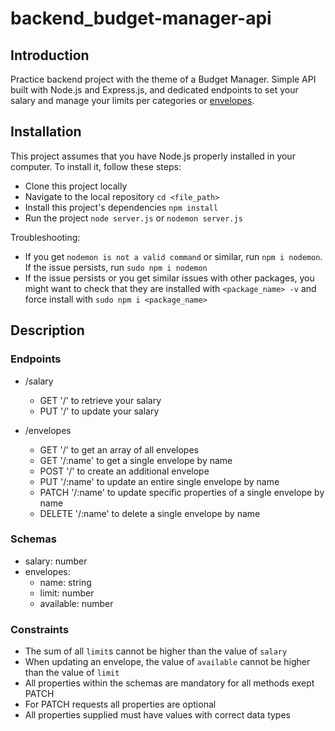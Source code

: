 # backend_budget-manager-api

## Introduction

Practice backend project with the theme of a Budget Manager.
Simple API built with Node.js and Express.js, and dedicated endpoints to set your salary and manage your limits per categories or [envelopes](https://www.thebalance.com/what-is-envelope-budgeting-1293682).

## Installation

This project assumes that you have Node.js properly installed in your computer.
To install it, follow these steps:
 * Clone this project locally
 * Navigate to the local repository `cd <file_path>`
 * Install this project's dependencies `npm install`
 * Run the project `node server.js` or `nodemon server.js`

Troubleshooting:
 * If you get `nodemon is not a valid command` or similar, run `npm i nodemon`. If the issue persists, run `sudo npm i nodemon`
 * If the issue persists or you get similar issues with other packages, you might want to check that they are installed with `<package_name> -v` and force install with `sudo npm i <package_name>`

## Description

### Endpoints

* /salary
  * GET '/' to retrieve your salary
  * PUT '/' to update your salary

* /envelopes 
  * GET '/' to get an array of all envelopes
  * GET '/:name' to get a single envelope by name
  * POST '/' to create an additional envelope
  * PUT '/:name' to update an entire single envelope by name
  * PATCH '/:name' to update specific properties of a single envelope by name
  * DELETE '/:name' to delete a single envelope by name

### Schemas

* salary: number
* envelopes:
  * name: string
  * limit: number
  * available: number

### Constraints

* The sum of all `limit`s cannot be higher than the value of `salary`
* When updating an envelope, the value of `available` cannot be higher than the value of `limit`
* All properties within the schemas are mandatory for all methods exept PATCH
* For PATCH requests all properties are optional
* All properties supplied must have values with correct data types

